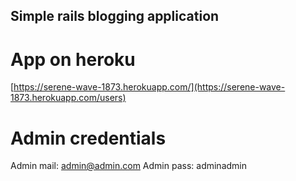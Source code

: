 ## Simple rails blogging application 

# App on heroku
[https://serene-wave-1873.herokuapp.com/](https://serene-wave-1873.herokuapp.com/users)

# Admin credentials
Admin mail: admin@admin.com
Admin pass: adminadmin

